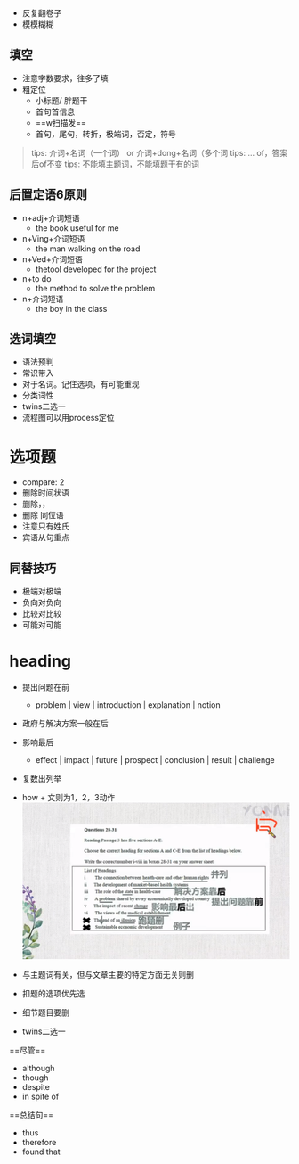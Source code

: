 
- 反复翻卷子
- 模模糊糊

## 填空
- 注意字数要求，往多了填
- 粗定位
	- 小标题/ 胖题干
	- 首句首信息
	- ==w扫描发==
	- 首句，尾句，转折，极端词，否定，符号


> tips: 介词+名词（一个词） or 介词+dong+名词（多个词
> tips: ... of，答案后of不变
> tips: 不能填主题词，不能填题干有的词


## 后置定语6原则
- n+adj+介词短语
	- the book useful for me
- n+Ving+介词短语
	- the man walking on the road
- n+Ved+介词短语
	- thetool developed for the project
- n+to do
	- the method to solve the problem
- n+介词短语
	- the boy in the class

## 选词填空
- 语法预判
- 常识带入
- 对于名词。记住选项，有可能重现
- 分类词性
- twins二选一
- 流程图可以用process定位

# 选项题
- compare: 2
- 删除时间状语
- 删除，，
- 删除 同位语
- 注意只有姓氏
- 宾语从句重点

## 同替技巧
- 极端对极端
- 负向对负向
- 比较对比较
- 可能对可能

# heading
- 提出问题在前
	- problem | view | introduction | explanation | notion
- 政府与解决方案一般在后
- 影响最后
	- effect | impact | future | prospect | conclusion | result | challenge
- 复数出列举
- how + 文则为1，2，3动作
![实例](_img/2022-1-11%2023-0-47.png)

- 与主题词有关，但与文章主要的特定方面无关则删
- 扣题的选项优先选
- 细节题目要删
- twins二选一

==尽管==
- although
- though
- despite
- in spite of

==总结句==
- thus
- therefore
- found that